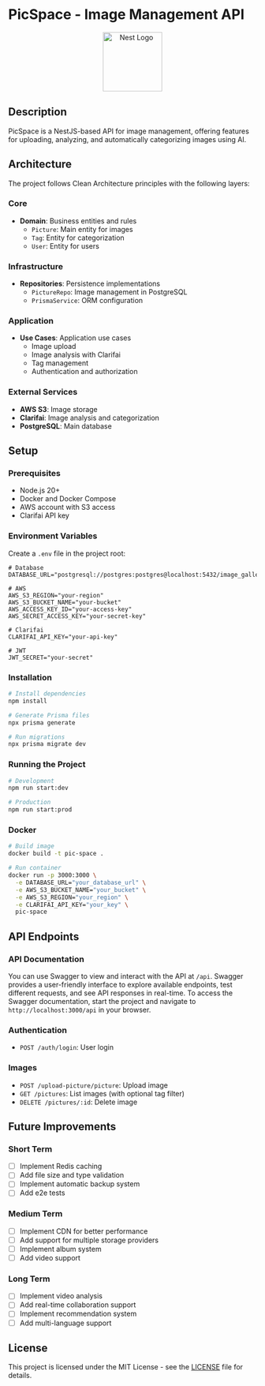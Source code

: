# PicSpace - Image Management API

<p align="center">
  <img src="https://nestjs.com/img/logo-small.svg" width="120" alt="Nest Logo" />
</p>

## Description

PicSpace is a NestJS-based API for image management, offering features for uploading, analyzing, and automatically categorizing images using AI.

## Architecture

The project follows Clean Architecture principles with the following layers:

### Core

- **Domain**: Business entities and rules
  - `Picture`: Main entity for images
  - `Tag`: Entity for categorization
  - `User`: Entity for users

### Infrastructure

- **Repositories**: Persistence implementations
  - `PictureRepo`: Image management in PostgreSQL
  - `PrismaService`: ORM configuration

### Application

- **Use Cases**: Application use cases
  - Image upload
  - Image analysis with Clarifai
  - Tag management
  - Authentication and authorization

### External Services

- **AWS S3**: Image storage
- **Clarifai**: Image analysis and categorization
- **PostgreSQL**: Main database

## Setup

### Prerequisites

- Node.js 20+
- Docker and Docker Compose
- AWS account with S3 access
- Clarifai API key

### Environment Variables

Create a `.env` file in the project root:

```env
# Database
DATABASE_URL="postgresql://postgres:postgres@localhost:5432/image_gallery"

# AWS
AWS_S3_REGION="your-region"
AWS_S3_BUCKET_NAME="your-bucket"
AWS_ACCESS_KEY_ID="your-access-key"
AWS_SECRET_ACCESS_KEY="your-secret-key"

# Clarifai
CLARIFAI_API_KEY="your-api-key"

# JWT
JWT_SECRET="your-secret"
```

### Installation

```bash
# Install dependencies
npm install

# Generate Prisma files
npx prisma generate

# Run migrations
npx prisma migrate dev
```

### Running the Project

```bash
# Development
npm run start:dev

# Production
npm run start:prod
```

### Docker

```bash
# Build image
docker build -t pic-space .

# Run container
docker run -p 3000:3000 \
  -e DATABASE_URL="your_database_url" \
  -e AWS_S3_BUCKET_NAME="your_bucket" \
  -e AWS_S3_REGION="your_region" \
  -e CLARIFAI_API_KEY="your_key" \
  pic-space
```

## API Endpoints

### API Documentation

You can use Swagger to view and interact with the API at `/api`. Swagger provides a user-friendly interface to explore available endpoints, test different requests, and see API responses in real-time. To access the Swagger documentation, start the project and navigate to `http://localhost:3000/api` in your browser.

### Authentication

- `POST /auth/login`: User login

### Images

- `POST /upload-picture/picture`: Upload image
- `GET /pictures`: List images (with optional tag filter)
- `DELETE /pictures/:id`: Delete image

## Future Improvements

### Short Term

- [ ] Implement Redis caching
- [ ] Add file size and type validation
- [ ] Implement automatic backup system
- [ ] Add e2e tests

### Medium Term

- [ ] Implement CDN for better performance
- [ ] Add support for multiple storage providers
- [ ] Implement album system
- [ ] Add video support

### Long Term

- [ ] Implement video analysis
- [ ] Add real-time collaboration support
- [ ] Implement recommendation system
- [ ] Add multi-language support

## License

This project is licensed under the MIT License - see the [LICENSE](LICENSE) file for details.
